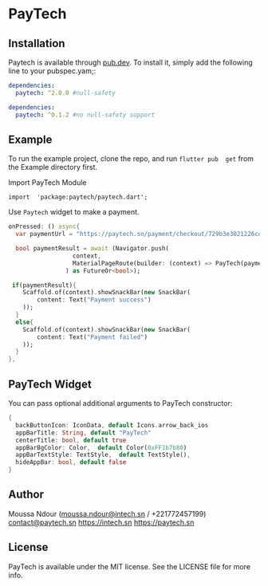 
# PayTech


## Installation

Paytech is available through [pub.dev](https://cocoapods.org). To install
it, simply add the following line to your pubspec.yam;:

```yaml
dependencies:
  paytech: ^2.0.0 #null-safety
```

```yaml
dependencies:
  paytech: ^0.1.2 #no null-safety support
```

## Example

To run the example project, clone the repo, and run `flutter pub  get` from the Example directory first.


Import PayTech Module

`import  'package:paytech/paytech.dart';`

Use `Paytech`  widget to make a payment.
```dart
onPressed: () async{
  var paymentUrl = "https://paytech.sn/payment/checkout/729b3e3021226cd27905";

  bool paymentResult = await (Navigator.push(
                  context,
                  MaterialPageRoute(builder: (context) => PayTech(paymentUrl)),
                ) as FutureOr<bool>);

 if(paymentResult){
    Scaffold.of(context).showSnackBar(new SnackBar(
        content: Text("Payment success")
    ));
  }
  else{
    Scaffold.of(context).showSnackBar(new SnackBar(
        content: Text("Payment failed")
    ));
  }
},
```


## PayTech Widget

You can pass optional additional arguments to PayTech constructor:
```dart
{
  backButtonIcon: IconData, default Icons.arrow_back_ios
  appBarTitle: String, default "PayTech"
  centerTitle: bool, default true
  appBarBgColor: Color,  default Color(0xFF1b7b80)
  appBarTextStyle: TextStyle,  default TextStyle(),
  hideAppBar: bool, default false
}
```


## Author

Moussa Ndour (moussa.ndour@intech.sn / +221772457199)
contact@paytech.sn
https://intech.sn
https://paytech.sn

## License

PayTech is available under the MIT license. See the LICENSE file for more info.
